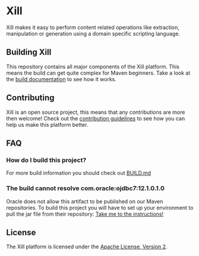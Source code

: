 Xill
====

Xill makes it easy to perform content related operations like extraction,
manipulation or generation using a domain specific scripting language.

Building Xill
-------------
This repository contains all major components of the Xill platform. This
means the build can get quite complex for Maven beginners.
Take a look at the [build documentation](BUILD.md) to see how it works.

Contributing
------------
Xill is an open source project, this means that any contributions are
more then welcome! Check out the [contribution guidelines](CONTRIBUTING.md)
to see how you can help us make this platform better.

FAQ
---

### How do I build this project?

For more build information you should check out [BUILD.md](BUILD.md)

### The build cannot resolve com.oracle:ojdbc7:12.1.0.1.0

Oracle does not allow this artifact to be published on our Maven repositories.
To build this project you will have to set up your environment to pull the
jar file from their repository: [Take me to the instructions!](http://docs.oracle.com/middleware/1213/core/MAVEN/config_maven_repo.htm#MAVEN9017)

License
-------
The Xill platform is licensed under the [Apache License, Version 2](LICENSE).


